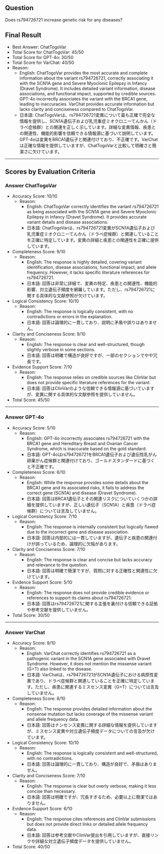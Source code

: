 ## Question

Does rs794726721 increase genetic risk for any diseases?

## Final Result

- Best Answer: ChatTogoVar
- Total Score for ChatTogoVar: 45/50
- Total Score for GPT-4o: 30/50
- Total Score for VarChat: 40/50
- Reason:
  - English: ChatTogoVar provides the most accurate and complete information about the variant rs794726721, correctly associating it with the SCN1A gene and Severe Myoclonic Epilepsy in Infancy (Dravet Syndrome). It includes detailed variant information, disease associations, and functional impact, supported by credible sources. GPT-4o incorrectly associates the variant with the BRCA1 gene, leading to inaccuracies. VarChat provides accurate information but lacks clarity and conciseness compared to ChatTogoVar.
  - 日本語: ChatTogoVarは、rs794726721変異について最も正確で完全な情報を提供し、SCN1A遺伝子および乳児重症ミオクロニーてんかん（ドラベ症候群）との関連を正しく示しています。詳細な変異情報、疾患との関連性、機能的影響を信頼できる情報源に基づいて説明しています。GPT-4oは変異をBRCA1遺伝子と関連付けており、不正確です。VarChatは正確な情報を提供していますが、ChatTogoVarと比較して明確さと簡潔さに欠けています。

---

## Scores by Evaluation Criteria

### Answer ChatTogoVar
- Accuracy Score: 10/10
  - Reason: 
    - English: ChatTogoVar correctly identifies the variant rs794726721 as being associated with the SCN1A gene and Severe Myoclonic Epilepsy in Infancy (Dravet Syndrome). It provides accurate variant details and disease associations.
    - 日本語: ChatTogoVarは、rs794726721変異がSCN1A遺伝子および乳児重症ミオクロニーてんかん（ドラベ症候群）と関連していることを正確に特定しています。変異の詳細と疾患との関連性を正確に提供しています。
- Completeness Score: 9/10
  - Reason: 
    - English: The response is highly detailed, covering variant identification, disease associations, functional impact, and allele frequency. However, it lacks specific literature references for rs794726721.
    - 日本語: 回答は非常に詳細で、変異の特定、疾患との関連性、機能的影響、対立遺伝子頻度を網羅しています。ただし、rs794726721に関する具体的な文献参照が欠けています。
- Logical Consistency Score: 10/10
  - Reason: 
    - English: The response is logically consistent, with no contradictions or errors in the explanation.
    - 日本語: 回答は論理的に一貫しており、説明に矛盾や誤りはありません。
- Clarity and Conciseness Score: 9/10
  - Reason: 
    - English: The response is clear and well-structured, though slightly verbose in some sections.
    - 日本語: 回答は明確で構造が良好ですが、一部のセクションでやや冗長です。
- Evidence Support Score: 7/10
  - Reason: 
    - English: The response relies on credible sources like ClinVar but does not provide specific literature references for the variant.
    - 日本語: 回答はClinVarのような信頼できる情報源に基づいていますが、変異に関する具体的な文献参照を提供していません。
- Total Score: 45/50

---

### Answer GPT-4o
- Accuracy Score: 5/10
  - Reason: 
    - English: GPT-4o incorrectly associates rs794726721 with the BRCA1 gene and Hereditary Breast and Ovarian Cancer Syndrome, which is inaccurate based on the gold standard.
    - 日本語: GPT-4oはrs794726721をBRCA1遺伝子および遺伝性乳がん卵巣がん症候群と関連付けており、ゴールドスタンダードに基づくと不正確です。
- Completeness Score: 6/10
  - Reason: 
    - English: While the response provides some details about the BRCA1 gene and its associated risks, it fails to address the correct gene (SCN1A) and disease (Dravet Syndrome).
    - 日本語: 回答はBRCA1遺伝子とその関連リスクについていくつかの詳細を提供していますが、正しい遺伝子（SCN1A）と疾患（ドラベ症候群）については言及していません。
- Logical Consistency Score: 7/10
  - Reason: 
    - English: The response is internally consistent but logically flawed due to the incorrect gene and disease association.
    - 日本語: 回答は内部的には一貫していますが、遺伝子と疾患の関連付けが誤っているため、論理的に欠陥があります。
- Clarity and Conciseness Score: 7/10
  - Reason: 
    - English: The response is clear and concise but lacks accuracy and relevance to the question.
    - 日本語: 回答は明確で簡潔ですが、質問に対する正確性と関連性に欠けています。
- Evidence Support Score: 5/10
  - Reason: 
    - English: The response does not provide credible evidence or references to support its claims about rs794726721.
    - 日本語: 回答はrs794726721に関する主張を裏付ける信頼できる証拠や参考文献を提供していません。
- Total Score: 30/50

---

### Answer VarChat
- Accuracy Score: 9/10
  - Reason: 
    - English: VarChat correctly identifies rs794726721 as a pathogenic variant in the SCN1A gene associated with Dravet Syndrome. However, it does not mention the missense variant (G>T) also linked to the disease.
    - 日本語: VarChatは、rs794726721がSCN1A遺伝子における病原性変異であり、ドラベ症候群と関連していることを正確に特定しています。ただし、疾患に関連するミスセンス変異（G>T）については言及していません。
- Completeness Score: 8/10
  - Reason: 
    - English: The response provides detailed information about the nonsense mutation but lacks coverage of the missense variant and allele frequency data.
    - 日本語: 回答はナンセンス変異に関する詳細な情報を提供していますが、ミスセンス変異や対立遺伝子頻度データについての言及が欠けています。
- Logical Consistency Score: 10/10
  - Reason: 
    - English: The response is logically consistent and well-structured, with no contradictions.
    - 日本語: 回答は論理的に一貫しており、構造が良好で、矛盾はありません。
- Clarity and Conciseness Score: 7/10
  - Reason: 
    - English: The response is clear but overly verbose, making it less concise than necessary.
    - 日本語: 回答は明確ですが、冗長すぎるため、必要以上に簡潔ではありません。
- Evidence Support Score: 6/10
  - Reason: 
    - English: The response cites references and ClinVar submissions but does not provide direct links or detailed allele frequency data.
    - 日本語: 回答は参考文献やClinVar提出を引用していますが、直接リンクや詳細な対立遺伝子頻度データを提供していません。
- Total Score: 40/50